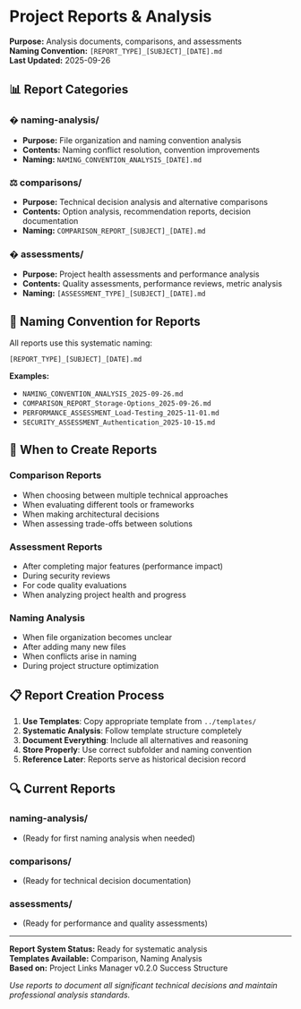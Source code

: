 # Project Reports & Analysis

**Purpose:** Analysis documents, comparisons, and assessments  
**Naming Convention:** `[REPORT_TYPE]_[SUBJECT]_[DATE].md`  
**Last Updated:** 2025-09-26

## 📊 **Report Categories**

### **� naming-analysis/**
- **Purpose:** File organization and naming convention analysis
- **Contents:** Naming conflict resolution, convention improvements
- **Naming:** `NAMING_CONVENTION_ANALYSIS_[DATE].md`

### **⚖️ comparisons/**  
- **Purpose:** Technical decision analysis and alternative comparisons
- **Contents:** Option analysis, recommendation reports, decision documentation
- **Naming:** `COMPARISON_REPORT_[SUBJECT]_[DATE].md`

### **� assessments/**
- **Purpose:** Project health assessments and performance analysis
- **Contents:** Quality assessments, performance reviews, metric analysis
- **Naming:** `[ASSESSMENT_TYPE]_[SUBJECT]_[DATE].md`

## 📝 **Naming Convention for Reports**

All reports use this systematic naming:
```
[REPORT_TYPE]_[SUBJECT]_[DATE].md
```

**Examples:**
- `NAMING_CONVENTION_ANALYSIS_2025-09-26.md`
- `COMPARISON_REPORT_Storage-Options_2025-09-26.md`
- `PERFORMANCE_ASSESSMENT_Load-Testing_2025-11-01.md`
- `SECURITY_ASSESSMENT_Authentication_2025-10-15.md`

## 🎯 **When to Create Reports**

### **Comparison Reports**
- When choosing between multiple technical approaches
- When evaluating different tools or frameworks
- When making architectural decisions
- When assessing trade-offs between solutions

### **Assessment Reports**
- After completing major features (performance impact)
- During security reviews
- For code quality evaluations
- When analyzing project health and progress

### **Naming Analysis**
- When file organization becomes unclear
- After adding many new files
- When conflicts arise in naming
- During project structure optimization

## 📋 **Report Creation Process**

1. **Use Templates**: Copy appropriate template from `../templates/`
2. **Systematic Analysis**: Follow template structure completely
3. **Document Everything**: Include all alternatives and reasoning
4. **Store Properly**: Use correct subfolder and naming convention
5. **Reference Later**: Reports serve as historical decision record

## 🔍 **Current Reports**

### **naming-analysis/**
- (Ready for first naming analysis when needed)

### **comparisons/**
- (Ready for technical decision documentation)

### **assessments/**
- (Ready for performance and quality assessments)

---

**Report System Status:** Ready for systematic analysis  
**Templates Available:** Comparison, Naming Analysis  
**Based on:** Project Links Manager v0.2.0 Success Structure

*Use reports to document all significant technical decisions and maintain professional analysis standards.*